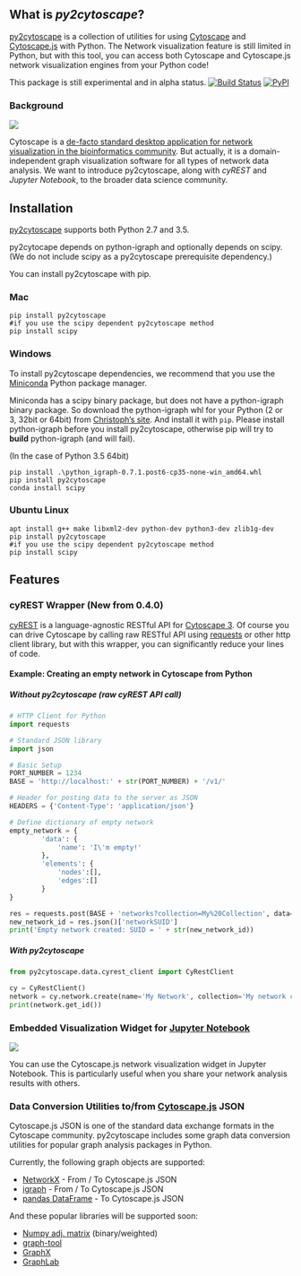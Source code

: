 ## What is _py2cytoscape_?
[py2cytoscape](https://github.com/cytoscape/py2cytoscape) is a collection of utilities for using [Cytoscape](http://www.cytoscape.org/) and [Cytoscape.js](http://js.cytoscape.org/) with Python.  The Network visualization feature is still limited in Python, but with this tool, you can access both Cytoscape and Cytoscape.js network visualization engines from your Python code!

This package is still experimental and in alpha status.
[![Build Status](https://travis-ci.org/idekerlab/py2cytoscape.svg?branch=develop)](https://travis-ci.org/idekerlab/py2cytoscape)
[![PyPI](https://img.shields.io/pypi/v/py2cytoscape.svg)](https://pypi.python.org/pypi/py2cytoscape)

### Background

![](http://cl.ly/Xk5o/cytoscape-flat-logo-orange-100.png)

Cytoscape is a [de-facto standard desktop application for network visualization in the bioinformatics community](https://scholar.google.com/scholar?hl=en&q=cytoscape).  But actually, it is a domain-independent graph visualization software for all types of network data analysis.  We want to introduce py2cytoscape, along with _cyREST_ and _Jupyter Notebook_, to the broader data science community.

## Installation

[py2cytoscape](https://github.com/cytoscape/py2cytoscape) supports both Python 2.7 and 3.5.

py2cytocape depends on python-igraph and optionally depends on scipy.
(We do not include scipy as a py2cytoscape prerequisite dependency.)

You can install py2cytoscape with pip.

### Mac

```shell
pip install py2cytoscape
#if you use the scipy dependent py2cytoscape method
pip install scipy
```

### Windows

To install py2cytoscape dependencies, we recommend that you use the [Miniconda](http://conda.pydata.org/miniconda.html) Python package manager.

Miniconda has a scipy binary package, but does not have a python-igraph binary package.
So download the python-igraph whl for your Python (2 or 3, 32bit or 64bit) from [Christoph’s site](http://www.lfd.uci.edu/~gohlke/pythonlibs/#python-igraph).
And install it with `pip`.
Please install python-igraph before you install py2cytoscape, otherwise pip will try to **build** python-igraph (and will fail). 

(In the case of Python 3.5 64bit)

```
pip install .\python_igraph-0.7.1.post6-cp35-none-win_amd64.whl
pip install py2cytoscape
conda install scipy
```

### Ubuntu Linux

```shell
apt install g++ make libxml2-dev python-dev python3-dev zlib1g-dev
pip install py2cytoscape
#if you use the scipy dependent py2cytoscape method
pip install scipy
```

## Features

### cyREST Wrapper (New from 0.4.0)
[cyREST](http://apps.cytoscape.org/apps/cyrest) is a language-agnostic RESTful API for [Cytoscape 3](http://www.cytoscape.org/what_is_cytoscape.html).  Of course you can drive Cytoscape by calling raw RESTful API using [requests]() or other http client library, but with this wrapper, you can significantly reduce your lines of code.

#### Example: Creating an empty network in Cytoscape from Python

##### __Without__ py2cytoscape (raw cyREST API call)

```python
# HTTP Client for Python
import requests

# Standard JSON library
import json

# Basic Setup
PORT_NUMBER = 1234
BASE = 'http://localhost:' + str(PORT_NUMBER) + '/v1/'

# Header for posting data to the server as JSON
HEADERS = {'Content-Type': 'application/json'}

# Define dictionary of empty network
empty_network = {
        'data': {
            'name': 'I\'m empty!'
        },
        'elements': {
            'nodes':[],
            'edges':[]
        }
}

res = requests.post(BASE + 'networks?collection=My%20Collection', data=json.dumps(empty_network), headers=HEADERS)
new_network_id = res.json()['networkSUID']
print('Empty network created: SUID = ' + str(new_network_id))
```

##### __With__ py2cytoscape

```python
from py2cytoscape.data.cyrest_client import CyRestClient

cy = CyRestClient()
network = cy.network.create(name='My Network', collection='My network collection')
print(network.get_id())
```


### Embedded Visualization Widget for [Jupyter Notebook](http://jupyter.org/)

![](http://cl.ly/aexk/cyjs_widget.png)

You can use the Cytoscape.js network visualization widget in Jupyter Notebook. This is particularly useful when you share your network analysis results with others.


### Data Conversion Utilities to/from [Cytoscape.js](http://js.cytoscape.org/) JSON
Cytoscape.js JSON is one of the standard data exchange formats in the Cytoscape community.  py2cytoscape includes some graph data conversion utilities for popular graph analysis packages in Python.

Currently, the following graph objects are supported:

* [NetworkX](https://networkx.github.io/) - From / To Cytoscape.js JSON
* [igraph](http://igraph.org/python/) - From / To Cytoscape.js JSON
* [pandas DataFrame](http://pandas.pydata.org/) - To Cytoscape.js JSON

And these popular libraries will be supported soon:

* [Numpy adj. matrix](http://www.numpy.org/) (binary/weighted)
* [graph-tool](http://graph-tool.skewed.de/)
* [GraphX](https://spark.apache.org/graphx/)
* [GraphLab](https://github.com/dato-code/Dato-Core)
